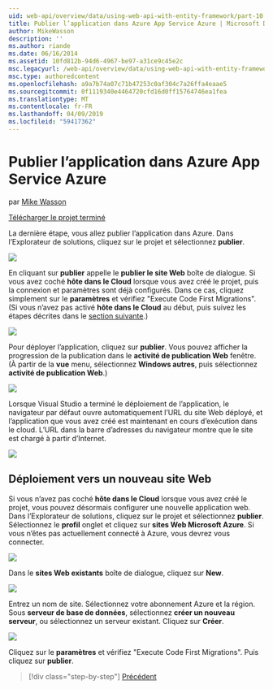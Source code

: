 ```yaml
---
uid: web-api/overview/data/using-web-api-with-entity-framework/part-10
title: Publier l’application dans Azure App Service Azure | Microsoft Docs
author: MikeWasson
description: ''
ms.author: riande
ms.date: 06/16/2014
ms.assetid: 10fd812b-94d6-4967-be97-a31ce9c45e2c
msc.legacyurl: /web-api/overview/data/using-web-api-with-entity-framework/part-10
msc.type: authoredcontent
ms.openlocfilehash: a9a7b74a07c71b47253c0af304c7a26ffa4eaae5
ms.sourcegitcommit: 0f1119340e4464720cfd16d0ff15764746ea1fea
ms.translationtype: MT
ms.contentlocale: fr-FR
ms.lasthandoff: 04/09/2019
ms.locfileid: "59417362"
---
```

# <a name="publish-the-app-to-azure-azure-app-service"></a>Publier l’application dans Azure App Service Azure

par [Mike Wasson](https://github.com/MikeWasson)

[Télécharger le projet terminé](https://github.com/MikeWasson/BookService)

La dernière étape, vous allez publier l’application dans Azure. Dans l’Explorateur de solutions, cliquez sur le projet et sélectionnez **publier**.

![](part-10/_static/image1.png)

En cliquant sur **publier** appelle le **publier le site Web** boîte de dialogue. Si vous avez coché **hôte dans le Cloud** lorsque vous avez créé le projet, puis la connexion et paramètres sont déjà configurés. Dans ce cas, cliquez simplement sur le **paramètres** et vérifiez &quot;Execute Code First Migrations&quot;. (Si vous n’avez pas activé **hôte dans le Cloud** au début, puis suivez les étapes décrites dans le [section suivante](#new-website).)

[![](part-10/_static/image3.png)](part-10/_static/image2.png)

Pour déployer l’application, cliquez sur **publier**. Vous pouvez afficher la progression de la publication dans le **activité de publication Web** fenêtre. (À partir de la **vue** menu, sélectionnez **Windows autres**, puis sélectionnez **activité de publication Web**.)

![](part-10/_static/image4.png)

Lorsque Visual Studio a terminé le déploiement de l’application, le navigateur par défaut ouvre automatiquement l’URL du site Web déployé, et l’application que vous avez créé est maintenant en cours d’exécution dans le cloud. L’URL dans la barre d’adresses du navigateur montre que le site est chargé à partir d’Internet.

[![](part-10/_static/image6.png)](part-10/_static/image5.png)

<a id="new-website"></a>
## <a name="deploying-to-a-new-website"></a>Déploiement vers un nouveau site Web

Si vous n’avez pas coché **hôte dans le Cloud** lorsque vous avez créé le projet, vous pouvez désormais configurer une nouvelle application web. Dans l’Explorateur de solutions, cliquez sur le projet et sélectionnez **publier**. Sélectionnez le **profil** onglet et cliquez sur **sites Web Microsoft Azure**. Si vous n’êtes pas actuellement connecté à Azure, vous devrez vous connecter.

[![](part-10/_static/image8.png)](part-10/_static/image7.png)

Dans le **sites Web existants** boîte de dialogue, cliquez sur **New**.

![](part-10/_static/image9.png)

Entrez un nom de site. Sélectionnez votre abonnement Azure et la région. Sous **serveur de base de données**, sélectionnez **créer un nouveau serveur**, ou sélectionnez un serveur existant. Cliquez sur **Créer**.

[![](part-10/_static/image11.png)](part-10/_static/image10.png)

Cliquez sur le **paramètres** et vérifiez &quot;Execute Code First Migrations&quot;. Puis cliquez sur **publier**.

> [!div class="step-by-step"]
> [Précédent](part-9.md)
